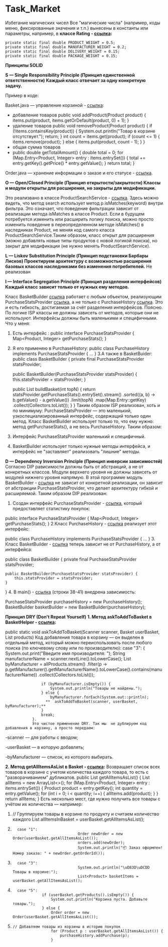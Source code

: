# Task_Market

Избегание магических чисел
Все "магические числа" (например, коды меню, фиксированные значения и т.п.) вынесены в константы или параметры, например, в **классе Rating -  [ссылка](https://github.com/leyla1977/Task_Market/blob/main/src/main/java/ru/netology/Rating.java):**


    private static final double PRODUCT_WEIGHT = 0.5;
    private static final double MANUFACTURER_WEIGHT = 0.2;
    private static final double DELIVERY_WEIGHT = 0.15;
    private static final double PACKAGE_WEIGHT = 0.15;
    


**Принципы SOLID**

**S — Single Responsibility Principle (Принцип единственной ответственности)
Каждый класс отвечает за одну конкретную задачу.**

Пример в коде:

Basket.java — управление корзиной -  [ссылка](https://github.com/leyla1977/Task_Market/blob/main/src/main/java/ru/netology/Basket.java):
- добавление товаров
     public void addProduct(Product product) {
        items.put(product, items.getOrDefault(product, 0) + 1);
    }
- удаление товаров
     public void removeProduct(Product product) {
        if (!items.containsKey(product)) {
            System.out.println("Товар в корзине отсутствует.");
            return;
        }
        int count = items.get(product);
        if (count <= 1) {
            items.remove(product);
        } else {
            items.put(product, count - 1);
        }
    }
- общая сумма товаров
-    public double getTotalAmount() {
        double total = 0;
        for (Map.Entry<Product, Integer> entry : items.entrySet()) {
            total += entry.getKey().getPrice() * entry.getValue();
        }
        return total;
    }

Order.java — хранение информации о заказе и его статусе - [ссылка](https://github.com/leyla1977/Task_Market/blob/main/src/main/java/ru/netology/Order.java).


**O — Open/Closed Principle (Принцип открытости/закрытости)
Классы и модули открыты для расширения, но закрыты для модификации.**

Это реализвано в классе ProductSearchService  -  [ссылка](https://github.com/leyla1977/Task_Market/blob/main/src/main/java/ru/netology/ProductSearchService.java). Здесь можно видеть, что метод search использует метод p.isMatches(keyword) внутри фильтра. Это означает, что поведение фильтрации зависит от реализации метода isMatches в классе Product.
Если в будущем потребуется изменить или расширить логику поиска, можно просто изменить поведение в переопределенном методе isMatches() в наследниках Product, не меняя код самого класса ProductSearchService.Таким образом, класс открыт для расширения (можно добавлять новые типы продуктов с новой логикой поиска), но закрыт для модификации (не нужно менять ProductSearchService).



**L — Liskov Substitution Principle (Принцип подстановки Барбары Лисков)
Проектируем архитектуру с возможностью расширения базовых классов наследниками без изменения потребителей.**
Не реализован

**I — Interface Segregation Principle (Принцип разделения интерфейсов)
Каждый класс зависит только от нужных ему методов.**

Класс BasketBuilder [ссылка](https://github.com/leyla1977/Task_Market/blob/main/src/main/java/ru/netology/BasketBuilder.java)  работает с любым объектом, реализующим PurchaseStatsProvider [ссылка](https://github.com/leyla1977/Task_Market/blob/main/src/main/java/ru/netology/PurchaseStatsProvider.java), а не только с PurchaseHistory [ссылка](https://github.com/leyla1977/Task_Market/blob/main/src/main/java/ru/netology/PurchaseHistory.java). Это и есть гибкость, достигаемая за счёт разделения интерфейсов.
Поясню. По логике ISP классы не должны зависеть от методов, которые они не используют. Интерфейсы должны быть маленькими и специфичными.
Что у меня:
1. Есть интерфейс :
public interface PurchaseStatsProvider {
    Map<Product, Integer> getPurchaseStats();
}
2. Я его применяю в PurchaseHistory:
public class PurchaseHistory implements PurchaseStatsProvider {
    ...
}
3.А также в BasketBuider:
public class BasketBuilder {
    private final PurchaseStatsProvider statsProvider;

    public BasketBuilder(PurchaseStatsProvider statsProvider) {
        this.statsProvider = statsProvider;
    }

    public List<Product> buildBasket(int topN) {
        return statsProvider.getPurchaseStats().entrySet().stream()
                .sorted((a, b) -> b.getValue() - a.getValue())
                .limit(topN)
                .map(Map.Entry::getKey)
                .collect(Collectors.toList());
    }
}
Таким образом ISP реализован, хоть и по минимуму:
PurchaseStatsProvider — это маленький, узкоспециализированный интерфейс, содержащий только один метод.
Класс BasketBuilder использует только то, что ему нужно: метод getPurchaseStats(), а не весь PurchaseHistory.
Таким образом:
1. Интерфейс PurchaseStatsProvider маленький и специфичный.
2. BasketBuilder использует только нужные методы интерфейса, и интерфейс не "заставляет"  реализовать "лишние" методы.

**D — Dependency Inversion Principle (Принцип инверсии зависимостей)**
Согласно DIP pависимости должны быть от абстракций, а не от конкретных классов.
Модули верхнего уровня не должны зависеть от модулей нижнего уровня напрямую.
В этой программе модуль BasketBuilder  -  [ссылка](https://github.com/leyla1977/Task_Market/blob/main/src/main/java/ru/netology/BasketBuilder.java)  не зависит от конкретной реализации, он зависит от абстракции PurchaseStatsProvider, что делает архитектуру гибкой и расширяемой. Таким образом DIP реализован:
1. Создан интерфейс PurchaseStatsProvider - [ссылка](https://github.com/leyla1977/Task_Market/blob/main/src/main/java/ru/netology/PurchaseStatsProvider.java), который предоставляет статистику покупок:


public interface PurchaseStatsProvider {
    Map<Product, Integer> getPurchaseStats();
}
2.Класс PurchaseHistory - [ссылка](https://github.com/leyla1977/Task_Market/blob/main/src/main/java/ru/netology/PurchaseHistory.java) реализует этот интерфейс:

public class PurchaseHistory implements PurchaseStatsProvider {
    ...
}
3. Класс BasketBuilder - [ссылка](https://github.com/leyla1977/Task_Market/blob/main/src/main/java/ru/netology/BasketBuilder.java)  теперь зависит не от PurchaseHistory, а от интерфейса:

public class BasketBuilder {
    private final PurchaseStatsProvider statsProvider;

    public BasketBuilder(PurchaseStatsProvider statsProvider) {
        this.statsProvider = statsProvider;
    }
}
4. В main() - [ссылка](https://github.com/leyla1977/Task_Market/blob/main/src/main/java/ru/netology/Main.java) (строки 38-41) внедрена  зависимость:

PurchaseStatsProvider purchaseHistory = new PurchaseHistory();
BasketBuilder basketBuilder = new BasketBuilder(purchaseHistory);

**Принцип DRY (Don't Repeat Yourself)**
**1. Метод askToAddToBasket в BasketHelper -  [ссылка](https://github.com/leyla1977/Task_Market/blob/main/src/main/java/ru/netology/BasketHelper.java):**

public static void askToAddToBasket(Scanner scanner, Basket userBasket, List<Product> products)
Код добавления товара в корзину  — он выделен в отдельный метод, который можно переиспользовать после любого поиска (по ключевому слову или по производителю):
     case "3": {
                    System.out.print("Введите имя производителя: ");
                    String manufacturerName = scanner.nextLine().toLowerCase();
                    List<Product> byManufacturer = allProducts.stream()
                            .filter(p -> p.getManufacturer().getManufacturerName().toLowerCase().contains(manufacturerName))
                            .collect(Collectors.toList());

                    if (byManufacturer.isEmpty()) {
                        System.out.println("Товары не найдены.");
                    } else {
                        byManufacturer.forEach(System.out::println);
                      **  askToAddToBasket(scanner, userBasket, byManufacturer);**
                    }
                    break;
                }. 
                Это чистое применение DRY. Так мы  не дублируем код добавления в корзину, а просто передаем:

-scanner — для работы с вводом;

-userBasket — в которую добавлять;

-byManufacturer — список, из которого выбирать.


**2. Метод getAllItemsAsList в Basket -  [ссылка](https://github.com/leyla1977/Task_Market/blob/main/src/main/java/ru/netology/Basket.java):**
Возвращает список всех товаров в корзине с учетом количества каждого товара, то есть с "разворачиванием" дубликатов.
    public List<Product> getAllItemsAsList() {
        List<Product> allItems = new ArrayList<>();
        for (Map.Entry<Product, Integer> entry : items.entrySet()) {
            Product product = entry.getKey();
            int quantity = entry.getValue();
            for (int i = 0; i < quantity; i++) {
                allItems.add(product);
            }
        }
        return allItems;
    }
Есть несколько мест, где нужно получить все товары с учётом их количества — например:

1. // Группируем товары в корзине по продукту и считаем количество каждого
                        List<Product> allItemsInBasket = userBasket.getAllItemsAsList();
    
2.       case "1":
                                    Order newOrder = new Order(userBasket.getAllItemsAsList());
                                    orders.add(newOrder);
                                    System.out.println("📦 Заказ оформлен! Номер заказа: " + newOrder.getOrderId());
3.       case "3":
                                    System.out.println("\uD83D\uDCDD Товары в корзине:");
                                    List<Product> basketItems = userBasket.getAllItemsAsList();
4.       case "5":
                    if (userBasket.getProducts().isEmpty()) {
                        System.out.println("Корзина пуста. Добавьте товары.");
                    } else {
                        Order order = new Order(userBasket.getAllItemsAsList());
5.     // Добавляем товары из корзины в историю покупок
                        for (Product p : userBasket.getAllItemsAsList()) {
                            purchaseHistory.addPurchase(p);
                        }



